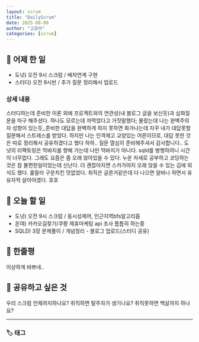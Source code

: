 ```yaml
---
layout: scrum
title: "DailyScrum"
date: 2025-08-08
author: "고윤아"
categories: [scrum]
---
```


## 📝 어제 한 일

- 도넛) 오전 9시 스크럼 / 배차연계 구현
- 스터디) 오전 9시반 / 추가 질문 정리해서 업로드 


### 상세 내용

스터디하는데 준비한 이론 외에 프로젝트와의 연관성(내 블로그 글을 보신듯)과 심화질문을 마구 해주셨다. 하나도 모르는데 까먹었다고 거짓말했다; 
몰랐는데 나는 완벽주의자 성향이 있는듯,,준비한 대답을 완벽하게 하지 못하면 화가나는데 자꾸 내가 대답못할 질문해서 스트레스를 받았다. 
하지만 나는 인격체고 교양있는 어른이므로, 대답 못한 것은 따로 정리해서 공유하겠다고 했다 하하.. 질문 열심히 준비해주셔서 감사합니다.. 
도넛의 리팩토링은 막바지를 향해 가는데 나만 막바지가 아니다. sqld를 병행하려니 시간이 너무없다. 
그래도 요즘은 좀 오래 앉아있을 수 있다. 누운 자세로 공부하고 코딩하는 것은 참 불편한일이었는데 신난다. 더 괜찮아지면 스카가야지
오래 앉을 수 있는 김에 외식도 했다. 훌랄라 구운치킨 맛없었다. 
취직은 글른거같은데 다 나으면 알바나 하면서 유유자적 살아야겠다. 호호

## 🎯 오늘 할 일

- 도넛) 오전 9시 스크럼 / 동시성제어, 인근지역bfs알고리즘 
- 온여) 카카오길찾기/쿠팡 제휴마케팅 api 조사 틈틈히 하는중
- SQLD) 3장 문제풀이 / 개념정리 - 블로그 업로드(스터디 공유)

## 💭 한줄평

이상하게 바쁘네..

## 🔗 공유하고 싶은 것

우리 스크럼 언제까지하나요? 취직하면 탈주자가 생기나요? 취직못하면 백살까지 하나요? 

---

### 🏷️ 태그
